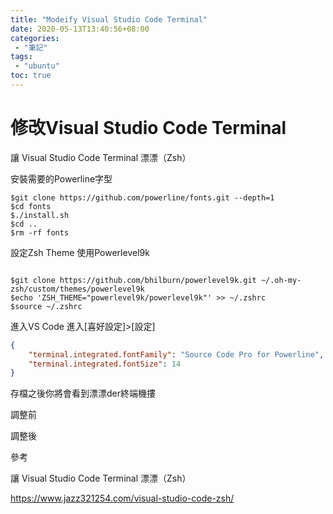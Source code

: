 ```yaml
---
title: "Modeify Visual Studio Code Terminal"
date: 2020-05-13T13:40:56+08:00
categories:
 - "筆記"
tags:
 - "ubuntu"
toc: true
---
```



# 修改Visual Studio Code Terminal
<!--more-->

讓 Visual Studio Code Terminal 漂漂（Zsh）



安裝需要的Powerline字型

```Shell script
$git clone https://github.com/powerline/fonts.git --depth=1
$cd fonts
$./install.sh
$cd ..
$rm -rf fonts  
```



設定Zsh Theme
使用Powerlevel9k

```Shell script

$git clone https://github.com/bhilburn/powerlevel9k.git ~/.oh-my-zsh/custom/themes/powerlevel9k
$echo 'ZSH_THEME="powerlevel9k/powerlevel9k"' >> ~/.zshrc
$source ~/.zshrc
```


進入VS Code
進入[喜好設定]>[設定]

```json
{
    "terminal.integrated.fontFamily": "Source Code Pro for Powerline",
    "terminal.integrated.fontSize": 14  
}
```



存檔之後你將會看到漂漂der終端機摟



調整前



調整後





參考

讓 Visual Studio Code Terminal 漂漂（Zsh）

https://www.jazz321254.com/visual-studio-code-zsh/